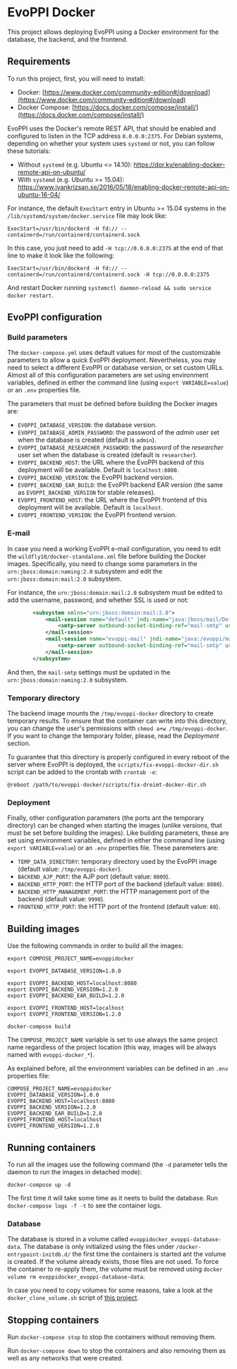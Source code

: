 # EvoPPI Docker

This project allows deploying EvoPPI using a Docker environment for the database, the backend, and the frontend.

## Requirements

To run this project, first, you will need to install:
- Docker: [https://www.docker.com/community-edition#/download](https://www.docker.com/community-edition#/download)
- Docker Compose: [https://docs.docker.com/compose/install/](https://docs.docker.com/compose/install/)

EvoPPI uses the Docker's remote REST API, that should be enabled and configured to listen in the TCP address `0.0.0.0:2375`. For Debian systems, depending on whether your system uses `systemd` or not, you can follow these tutorials:

  * Without `systemd` (e.g. Ubuntu <= 14.10): https://dor.ky/enabling-docker-remote-api-on-ubuntu/
  * With `systemd` (e.g. Ubuntu >= 15.04): https://www.ivankrizsan.se/2016/05/18/enabling-docker-remote-api-on-ubuntu-16-04/

For instance, the default `ExecStart` entry in Ubuntu >= 15.04 systems in the `/lib/systemd/system/docker.service` file may look like:
```
ExecStart=/usr/bin/dockerd -H fd:// --containerd=/run/containerd/containerd.sock
```

In this case, you just need to add `-H tcp://0.0.0.0:2375` at the end of that line to make it look like the following:
```
ExecStart=/usr/bin/dockerd -H fd:// --containerd=/run/containerd/containerd.sock -H tcp://0.0.0.0:2375
```

And restart Docker running `systemctl daemon-reload && sudo service docker restart`.

## EvoPPI configuration

### Build parameters

The `docker-compose.yml` uses default values for most of the customizable parameters to allow a quick EvoPPI deployment. Nevertheless, you may need to select a different EvoPPI or database version, or set custom URLs. Almost all of this configuration parameters are set using environment variables, defined in either the command line (using `export VARIABLE=value`) or an `.env` properties file.

The parameters that must be defined before building the Docker images are:
- `EVOPPI_DATABASE_VERSION`: the database version.
- `EVOPPI_DATABASE_ADMIN_PASSWORD`: the password of the *admin* user set when the database is created (default is `admin`).
- `EVOPPI_DATABASE_RESEARCHER_PASSWORD`: the password of the *researcher* user set when the database is created (default is `researcher`).
- `EVOPPI_BACKEND_HOST`: the URL where the EvoPPI backend of this deployment will be available. Default is `localhost:8080`.
- `EVOPPI_BACKEND_VERSION`: the EvoPPI backend version.
- `EVOPPI_BACKEND_EAR_BUILD`: the EvoPPI backend EAR version (the same as `EVOPPI_BACKEND_VERSION` for stable releases).
- `EVOPPI_FRONTEND_HOST`: the URL where the EvoPPI frontend of this deployment will be available. Default is `localhost`.
- `EVOPPI_FRONTEND_VERSION`: the EvoPPI frontend version.

### E-mail

In case you need a working EvoPPI e-mail configuration, you need to edit the `wildfly10/docker-standalone.xml` file before building the Docker images. Specifically, you need to change some parameters in the `urn:jboss:domain:naming:2.0` subsystem and edit the `urn:jboss:domain:mail:2.0` subsystem.

For instance, the `urn:jboss:domain:mail:2.0` subsystem must be edited to add the username, password, and whether SSL is used or not:

```xml
        <subsystem xmlns="urn:jboss:domain:mail:2.0">
            <mail-session name="default" jndi-name="java:jboss/mail/Default">
                <smtp-server outbound-socket-binding-ref="mail-smtp" username="user@host" password="password" ssl="true"/>
            </mail-session>
            <mail-session name="evoppi-mail" jndi-name="java:/evoppi/mail">
                <smtp-server outbound-socket-binding-ref="mail-smtp" username="user@host" password="password" ssl="true"/>
            </mail-session>
        </subsystem>
```

And then, the `mail-smtp` settings must be updated in the `urn:jboss:domain:naming:2.0` subsystem.

### Temporary directory

The backend image mounts the `/tmp/evoppi-docker` directory to create temporary results. To ensure that the container can write into this directory, you can change the user's permissions with `chmod a+w /tmp/evoppi-docker`. If you want to change the temporary folder, please, read the *Deployment* section.

To guarantee that this directory is properly configured in every reboot of the server where EvoPPI is deployed, the `scripts/fix-evoppi-docker-dir.sh` script can be added to the crontab with `crontab -e`:
```
@reboot /path/to/evoppi-docker/scripts/fix-dreimt-docker-dir.sh
```

### Deployment

Finally, other configuration parameters (the ports ant the temporary directory) can be changed when starting the images (unlike versions, that must be set before building the images). Like building parameters, these are set using environment variables, defined in either the command line (using `export VARIABLE=value`) or an `.env` properties file.  These paremeters are:

- `TEMP_DATA_DIRECTORY`: temporary directory used by the EvoPPI image (default value: `/tmp/evoppi-docker`).
- `BACKEND_AJP_PORT`: the AJP port (default value: `8009`).
- `BACKEND_HTTP_PORT`: the HTTP port of the backend (default value: `8080`).
- `BACKEND_HTTP_MANAGEMENT_PORT`: the HTTP  management port of the backend (default value: `9990`).
- `FRONTEND_HTTP_PORT`: the HTTP port of the frontend (default value: `80`).

## Building images

Use the following commands in order to build all the images:

```docker
export COMPOSE_PROJECT_NAME=evoppidocker

export EVOPPI_DATABASE_VERSION=1.0.0

export EVOPPI_BACKEND_HOST=localhost:8080
export EVOPPI_BACKEND_VERSION=1.2.0
export EVOPPI_BACKEND_EAR_BUILD=1.2.0

export EVOPPI_FRONTEND_HOST=localhost
export EVOPPI_FRONTEND_VERSION=1.2.0

docker-compose build
```

The `COMPOSE_PROJECT_NAME` variable is set to use always the same project name regardless of the project location (this way, images will be always named with `evoppi-docker_*`). 

As explained before, all the environment variables can be defined in an `.env` properties file:

```
COMPOSE_PROJECT_NAME=evoppidocker
EVOPPI_DATABASE_VERSION=1.0.0
EVOPPI_BACKEND_HOST=localhost:8080
EVOPPI_BACKEND_VERSION=1.2.0
EVOPPI_BACKEND_EAR_BUILD=1.2.0
EVOPPI_FRONTEND_HOST=localhost
EVOPPI_FRONTEND_VERSION=1.2.0
```

## Running containers

To run all the images use the following command (the `-d` parameter tells the daemon to run the images in detached mode):

```docker
docker-compose up -d
```

The first time it will take some time as it neets to build the database. Run `docker-compose logs -f -t` to see the container logs.

### Database

The database is stored in a volume called `evoppidocker_evoppi-database-data`. The database is only initialized using the files under `/docker-entrypoint-initdb.d/` the first time the containers is started ant the volume is created. If the volume already exists, those files are not used. To force the container to re-apply them, the volume must be removed using `docker volume rm evoppidocker_evoppi-database-data`.

In case you need to copy volumes for some reasons, take a look at the `docker_clone_volume.sh` script of [this project](https://github.com/gdiepen/docker-convenience-scripts).

## Stopping containers

Run `docker-compose stop` to stop the containers without removing them. 

Run `docker-compose down` to stop the containers and also removing them as well as any networks that were created.
